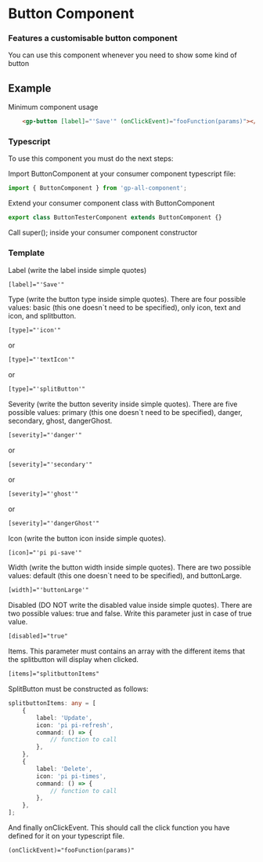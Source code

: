 # Button Component

### Features a customisable button component

You can use this component whenever you need to show some kind of button

## Example

Minimum component usage

```html
    <gp-button [label]="'Save'" (onClickEvent)="fooFunction(params)"></gp-button>
```

### Typescript

To use this component you must do the next steps:

Import ButtonComponent at your consumer component typescript file:

```ts
import { ButtonComponent } from 'gp-all-component';
```

Extend your consumer component class with ButtonComponent

```ts
export class ButtonTesterComponent extends ButtonComponent {}
```

Call super(); inside your consumer component constructor

### Template

Label (write the label inside simple quotes)

```html
[label]="'Save'"
```

Type (write the button type inside simple quotes). There are four possible values: basic (this one doesn`t need to be specified), only icon, text and icon, and splitbutton.

```html
[type]="'icon'"
```
or
```html
[type]="'textIcon'"
```
or
```html
[type]="'splitButton'"
```

Severity (write the button severity inside simple quotes). There are five possible values: primary (this one doesn`t need to be specified), danger, secondary, ghost, dangerGhost.

```html
[severity]="'danger'"
```
or
```html
[severity]="'secondary'"
```
or
```html
[severity]="'ghost'"
```
or
```html
[severity]="'dangerGhost'"
```

Icon (write the button icon inside simple quotes).
```html
[icon]="'pi pi-save'"
```

Width (write the button width inside simple quotes). There are two possible values: default (this one doesn`t need to be specified), and buttonLarge.

```html
[width]="'buttonLarge'"
```

Disabled (DO NOT write the disabled value inside simple quotes). There are two possible values: true and false. Write this parameter just in case of true value.

```html
[disabled]="true"
```

Items. This parameter must contains an array with the different items that the splitbutton will display when clicked.

```html
[items]="splitbuttonItems"
```

SplitButton must be constructed as follows:

```ts
splitbuttonItems: any = [
    {
        label: 'Update',
        icon: 'pi pi-refresh',
        command: () => {
            // function to call
        },
    },
    {
        label: 'Delete',
        icon: 'pi pi-times',
        command: () => {
            // function to call
        },
    },
];
```

And finally onClickEvent. This should call the click function you have defined for it on your typescript file.

```html
(onClickEvent)="fooFunction(params)"
```